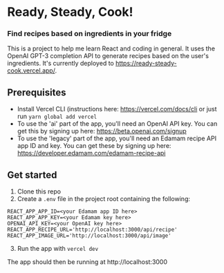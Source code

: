 # Ready, Steady, Cook!

### Find recipes based on ingredients in your fridge

This is a project to help me learn React and coding in general. It uses the OpenAI GPT-3 completion API to generate recipes based on the user's ingredients. It's currently deployed to https://ready-steady-cook.vercel.app/.

## Prerequisites

- Install Vercel CLI (instructions here: https://vercel.com/docs/cli or just run `yarn global add vercel`
- To use the 'ai' part of the app, you'll need an OpenAI API key. You can get this by signing up here: https://beta.openai.com/signup
- To use the 'legacy' part of the app, you'll need an Edamam recipe API app ID and key. You can get these by signing up here: https://developer.edamam.com/edamam-recipe-api

## Get started

1. Clone this repo
2. Create a `.env` file in the project root containing the following:

```
REACT_APP_APP_ID=<your Edamam app ID here>
REACT_APP_APP_KEY=<your Edamam key here>
OPENAI_API_KEY=<your OpenAI key here>
REACT_APP_RECIPE_URL='http://localhost:3000/api/recipe'
REACT_APP_IMAGE_URL='http://localhost:3000/api/image'
```

3. Run the app with `vercel dev`

The app should then be running at http://localhost:3000
